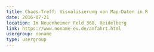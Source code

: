 ```yaml
---
title: Chaos-Treff: Visualisierung von Map-Daten in R
date: 2016-07-21
location: Im Neuenheimer Feld 368, Heidelberg
link: https://www.noname-ev.de/anfahrt.html
usergroup: noname
type: usergroup
---
```

